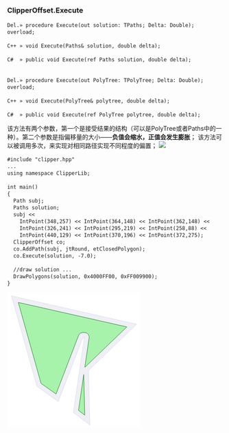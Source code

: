 ### **ClipperOffset.Execute**

```
Del.» procedure Execute(out solution: TPaths; Delta: Double); overload;

C++ » void Execute(Paths& solution, double delta);

C#  » public void Execute(ref Paths solution, double delta);


Del.» procedure Execute(out PolyTree: TPolyTree; Delta: Double); overload;

C++ » void Execute(PolyTree& polytree, double delta);

C#  » public void Execute(ref PolyTree polytree, double delta);
```

该方法有两个参数，第一个是接受结果的结构（可以是PolyTree或者Paths中的一种）。第二个参数是指偏移量的大小——**负值会缩水，正值会发生膨胀**；
该方法可以被调用多次，来实现对相同路径实现不同程度的偏置；
![](http://www.angusj.com/delphi/clipper/documentation/Images/offset1.png)
```
#include "clipper.hpp"  
...
using namespace ClipperLib;
 
int main()
{
  Path subj;
  Paths solution;
  subj << 
    IntPoint(348,257) << IntPoint(364,148) << IntPoint(362,148) << 
    IntPoint(326,241) << IntPoint(295,219) << IntPoint(258,88) << 
    IntPoint(440,129) << IntPoint(370,196) << IntPoint(372,275);
  ClipperOffset co;
  co.AddPath(subj, jtRound, etClosedPolygon);
  co.Execute(solution, -7.0);
   
  //draw solution ...
  DrawPolygons(solution, 0x4000FF00, 0xFF009900);
}
```

![](offset1.png)

